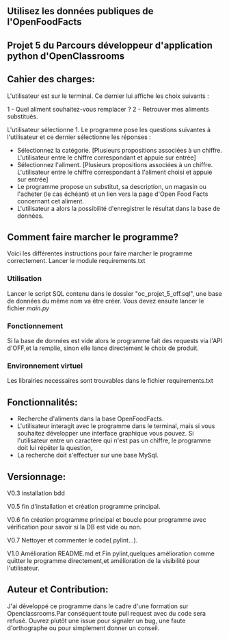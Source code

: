 ## Utilisez les données publiques de l'OpenFoodFacts
## Projet 5 du Parcours développeur d'application python d'OpenClassrooms
## Cahier des charges:
L'utilisateur est sur le terminal. Ce dernier lui affiche les choix suivants :

1 - Quel aliment souhaitez-vous remplacer ?
2 - Retrouver mes aliments substitués.

L'utilisateur sélectionne 1. Le programme pose les questions suivantes à l'utilisateur et ce dernier sélectionne les réponses :

* Sélectionnez la catégorie. [Plusieurs propositions associées à un chiffre. L'utilisateur entre le chiffre correspondant et appuie sur entrée]
* Sélectionnez l'aliment. [Plusieurs propositions associées à un chiffre. L'utilisateur entre le chiffre correspondant à l'aliment choisi et appuie sur entrée]
* Le programme propose un substitut, sa description, un magasin ou l'acheter (le cas échéant) et un lien vers la page d'Open Food Facts concernant cet aliment.
* L'utilisateur a alors la possibilité d'enregistrer le résultat dans la base de données.
## Comment faire marcher le programme?
Voici les différentes instructions pour faire marcher le programme correctement.
Lancer le module requirements.txt
### Utilisation 
Lancer le script SQL contenu dans le dossier "oc_projet_5_off.sql", une base de données du même nom va être créer.
Vous devez ensuite lancer le fichier _main.py_

### Fonctionnement
Si la base de données est vide alors le programme fait des requests via l'API d'OFF,et la remplie, sinon elle lance directement le choix de produit.

### Environnement virtuel
Les librairies necessaires sont trouvables dans le fichier requirements.txt

## Fonctionnalités:
* Recherche d'aliments dans la base OpenFoodFacts.
* L'utilisateur interagit avec le programme dans le terminal, mais si vous souhaitez développer une interface graphique vous pouvez.
Si l'utilisateur entre un caractère qui n'est pas un chiffre, le programme doit lui répéter la question,
* La recherche doit s'effectuer sur une base MySql.

## Versionnage:
V0.3 installation bdd

V0.5 fin d'installation et création programme principal.

V0.6 fin création programme principal et boucle pour programme avec vérification pour savoir si la DB est vide ou non.

V0.7 Nettoyer et commenter le code( pylint...).

V1.0 Amélioration README.md et Fin pylint,quelques amélioration comme quitter le programme directement,et amélioration de la visibilité pour l'utilisateur.

## Auteur et Contribution:
J'ai développé ce programme dans le cadre d'une formation sur Openclassrooms.Par conséquent toute pull request avec du code sera refusé. Ouvrez plutôt une issue pour signaler un bug, une faute d'orthographe ou pour simplement donner un conseil.
